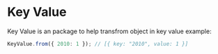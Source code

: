 # Key Value

Key Value is an package to help transfrom object in key value example:

```javascript
KeyValue.from({ 2010: 1 }); // [{ key: "2010", value: 1 }]
```
